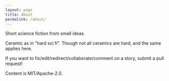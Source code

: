 ```yaml
---
layout: page
title: About
permalink: /about/
---
```


Short science fiction from small ideas.

Ceramic as in "hard sci fi". Though not all ceramics are hard, and the same applies here.

If you want to fix/edit/redirect/collaborate/comment on a story, submit a pull request!

Content is MIT/Apache-2.0.